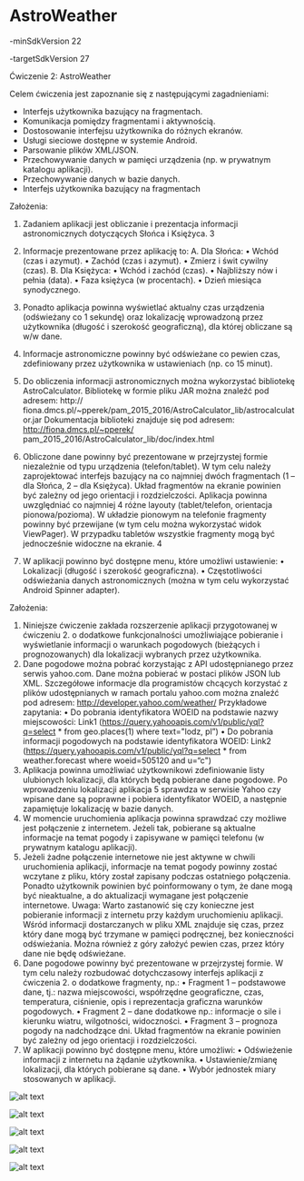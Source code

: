 # AstroWeather

-minSdkVersion 22

-targetSdkVersion 27


Ćwiczenie 2: AstroWeather

Celem ćwiczenia jest zapoznanie się z następującymi zagadnieniami:
- Interfejs użytkownika bazujący na fragmentach.
- Komunikacja pomiędzy fragmentami i aktywnością.
- Dostosowanie interfejsu użytkownika do różnych ekranów.
- Usługi sieciowe dostępne w systemie Android.
- Parsowanie plików XML/JSON.
- Przechowywanie danych w pamięci urządzenia (np. w prywatnym katalogu
aplikacji).
- Przechowywanie danych w bazie danych.
- Interfejs użytkownika bazujący na fragmentach

Założenia:
1) Zadaniem aplikacji jest obliczanie i prezentacja informacji astronomicznych dotyczących
Słońca i Księżyca.
3
2) Informacje prezentowane przez aplikację to:
A. Dla Słońca:
• Wchód (czas i azymut).
• Zachód (czas i azymut).
• Zmierz i świt cywilny (czas).
B. Dla Księżyca:
• Wchód i zachód (czas).
• Najbliższy nów i pełnia (data).
• Faza księżyca (w procentach).
• Dzień miesiąca synodycznego.
3) Ponadto aplikacja powinna wyświetlać aktualny czas urządzenia (odświeżany co 1
sekundę) oraz lokalizację wprowadzoną przez użytkownika (długość i szerokość
geograficzną), dla której obliczane są w/w dane.
4) Informacje astronomiczne powinny być odświeżane co pewien czas, zdefiniowany przez
użytkownika w ustawieniach (np. co 15 minut).
5) Do obliczenia informacji astronomicznych można wykorzystać bibliotekę
AstroCalculator. Bibliotekę w formie pliku JAR można znaleźć pod adresem: http://
fiona.dmcs.pl/~pperek/pam_2015_2016/AstroCalculator_lib/astrocalculator.jar
Dokumentacja biblioteki znajduje się pod adresem: http://fiona.dmcs.pl/~pperek/
pam_2015_2016/AstroCalculator_lib/doc/index.html

6) Obliczone dane powinny być prezentowane w przejrzystej formie niezależnie od typu
urządzenia (telefon/tablet). W tym celu należy zaprojektować interfejs bazujący na co
najmniej dwóch fragmentach (1 – dla Słońca, 2 – dla Księżyca).
Układ fragmentów na ekranie powinien być zależny od jego orientacji i rozdzielczości.
Aplikacja powinna uwzględniać co najmniej 4 różne layouty (tablet/telefon, orientacja
pionowa/pozioma).
W układzie pionowym na telefonie fragmenty powinny być przewijane (w tym celu można
wykorzystać widok ViewPager). W przypadku tabletów wszystkie fragmenty mogą być
jednocześnie widoczne na ekranie.
4
7) W aplikacji powinno być dostępne menu, które umożliwi ustawienie:
• Lokalizacji (długość i szerokość geograficzna).
• Częstotliwości odświeżania danych astronomicznych (można w tym celu wykorzystać
Android Spinner adapter).

Założenia:
1) Niniejsze ćwiczenie zakłada rozszerzenie aplikacji przygotowanej w ćwiczeniu 2. o
dodatkowe funkcjonalności umożliwiające pobieranie i wyświetlanie informacji o
warunkach pogodowych (bieżących i prognozowanych) dla lokalizacji wybranych przez
użytkownika.
2) Dane pogodowe można pobrać korzystając z API udostępnianego przez serwis
yahoo.com. Dane można pobierać w postaci plików JSON lub XML. Szczegółowe
informacje dla programistów chcących korzystać z plików udostępnianych w ramach
portalu yahoo.com można znaleźć pod adresem: http://developer.yahoo.com/weather/
Przykładowe zapytania:
• Do pobrania identyfikatora WOEID na podstawie nazwy miejscowości:
Link1 (https://query.yahooapis.com/v1/public/yql?q=select * from
geo.places(1) where text="lodz, pl”)
• Do pobrania informacji pogodowych na podstawie identyfikatora WOEID:
Link2 (https://query.yahooapis.com/v1/public/yql?q=select * from
weather.forecast where woeid=505120 and u=“c")
3) Aplikacja powinna umożliwiać użytkownikowi zdefiniowanie listy ulubionych lokalizacji,
dla których będą pobierane dane pogodowe. Po wprowadzeniu lokalizacji aplikacja
5
sprawdza w serwisie Yahoo czy wpisane dane są poprawne i pobiera identyfikator
WOEID, a następnie zapamiętuje lokalizację w bazie danych.
4) W momencie uruchomienia aplikacja powinna sprawdzać czy możliwe jest połączenie z
internetem. Jeżeli tak, pobierane są aktualne informacje na temat pogody i zapisywane
w pamięci telefonu (w prywatnym katalogu aplikacji).
5) Jeżeli żadne połączenie internetowe nie jest aktywne w chwili uruchomienia aplikacji,
informacje na temat pogody powinny zostać wczytane z pliku, który został zapisany
podczas ostatniego połączenia. Ponadto użytkownik powinien być poinformowany o
tym, że dane mogą być nieaktualne, a do aktualizacji wymagane jest połączenie
internetowe.
Uwaga: Warto zastanowić się czy konieczne jest pobieranie informacji z internetu przy
każdym uruchomieniu aplikacji. Wśród informacji dostarczanych w pliku XML znajduje się
czas, przez który dane mogą być trzymane w pamięci podręcznej, bez konieczności
odświeżania. Można również z góry założyć pewien czas, przez który dane nie będę
odświeżane.
6) Dane pogodowe powinny być prezentowane w przejrzystej formie. W tym celu należy
rozbudować dotychczasowy interfejs aplikacji z ćwiczenia 2. o dodatkowe fragmenty,
np.:
• Fragment 1 – podstawowe dane, tj.: nazwa miejscowości, współrzędne geograficzne,
czas, temperatura, ciśnienie, opis i reprezentacja graficzna warunków pogodowych.
• Fragment 2 – dane dodatkowe np.: informacje o sile i kierunku wiatru, wilgotności,
widoczności.
• Fragment 3 – prognoza pogody na nadchodzące dni.
Układ fragmentów na ekranie powinien być zależny od jego orientacji i rozdzielczości.
7) W aplikacji powinno być dostępne menu, które umożliwi:
• Odświeżenie informacji z internetu na żądanie użytkownika.
• Ustawienie/zmianę lokalizacji, dla których pobierane są dane.
• Wybór jednostek miary stosowanych w aplikacji.

![alt text](https://github.com/AMordaka/Android-AstroWeather/blob/master/app/src/main/res/drawable/1.PNG)

![alt text](https://github.com/AMordaka/Android-AstroWeather/blob/master/app/src/main/res/drawable/2.png)

![alt text](https://github.com/AMordaka/Android-AstroWeather/blob/master/app/src/main/res/drawable/3.png)

![alt text](https://github.com/AMordaka/Android-AstroWeather/blob/master/app/src/main/res/drawable/4.png)

![alt text](https://github.com/AMordaka/Android-AstroWeather/blob/master/app/src/main/res/drawable/5.png)
